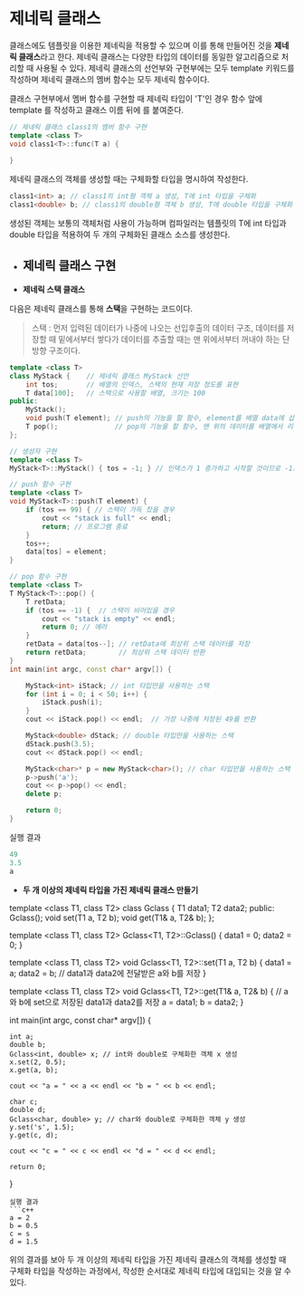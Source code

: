 # 제네릭 클래스

클래스에도 템플릿을 이용한 제네릭을 적용할 수 있으며 이를 통해 만들어진 것을 **제네릭 클래스**라고 한다. 제네릭 클래스는 다양한 타입의 데이터를 동일한 알고리즘으로
처리할 때 사용될 수 있다. 제네릭 클래스의 선언부와 구현부에는 모두 template 키워드를 작성하며 제네릭 클래스의 멤버 함수는 모두 제네릭 함수이다.

클래스 구현부에서 멤버 함수를 구현할 때 제네릭 타입이 'T'인 경우 함수 앞에 template <class T>를 작성하고 클래스 이름 뒤에 <T>를 붙여준다.
  
```c++
// 제네릭 클래스 class1의 멤버 함수 구현
template <class T>
void class1<T>::func(T a) {
  
}
```
제네릭 클래스의 객체를 생성할 때는 구체화할 타입을 명시하여 작성한다. 
```c++
class1<int> a; // class1의 int형 객체 a 생성, T에 int 타입을 구체화
class1<double> b; // class1의 double형 객체 b 생성, T에 double 타입을 구체화
```
 
생성된 객체는 보통의 객체처럼 사용이 가능하며 컴파일러는 템플릿의 T에 int 타입과 double 타입을 적용하여 두 개의 구체화된 클래스 소스를 생성한다.

+ ## 제네릭 클래스 구현
	
+ **제네릭 스택 클래스**
  
다음은 제네릭 클래스를 통해 **스택**을 구현하는 코드이다.

> 스택 : 먼저 입력된 데이터가 나중에 나오는 선입후출의 데이터 구조, 데이터를 저장할 때 밑에서부터 쌓다가 데이터를 추출할 때는 맨 위에서부터 꺼내야 하는 단방향 구조이다.


```c++
template <class T>
class MyStack {    // 제네릭 클래스 MyStack 선언
	int tos;       // 배열의 인덱스, 스택의 현재 저장 정도를 표현
	T data[100];   // 스택으로 사용할 배열, 크기는 100
public:
	MyStack();
	void push(T element); // push의 기능을 할 함수, element를 배열 data에 삽입
	T pop();              // pop의 기능을 할 함수, 맨 위의 데이터를 배열에서 리턴
};

// 생성자 구현
template <class T>
MyStack<T>::MyStack() { tos = -1; } // 인덱스가 1 증가하고 시작할 것이므로 -1로 설정

// push 함수 구현
template <class T>
void MyStack<T>::push(T element) {  
	if (tos == 99) { // 스택이 가득 찼을 경우
		cout << "stack is full" << endl;
		return; // 프로그램 종료
	}
	tos++;
	data[tos] = element;
}

// pop 함수 구현
template <class T>
T MyStack<T>::pop() {
	T retData;
	if (tos == -1) {  // 스택이 비어있을 경우
		cout << "stack is empty" << endl;
		return 0; // 에러
	}
	retData = data[tos--]; // retData에 최상위 스택 데이터를 저장
	return retData;        // 최상위 스택 데이터 반환
}
int main(int argc, const char* argv[]) {

	MyStack<int> iStack; // int 타입만을 사용하는 스택
	for (int i = 0; i < 50; i++) {
		iStack.push(i);
	}
	cout << iStack.pop() << endl;  // 가장 나중에 저장된 49를 반환

	MyStack<double> dStack; // double 타입만을 사용하는 스택
	dStack.push(3.5);
	cout << dStack.pop() << endl;

	MyStack<char>* p = new MyStack<char>(); // char 타입만을 사용하는 스택 동적 할당
	p->push('a');
	cout << p->pop() << endl;
	delete p;

	return 0;
}
```
실행 결과
```c++
49
3.5
a
```

+ **두 개 이상의 제네릭 타입을 가진 제네릭 클래스 만들기**

template <class T1, class T2>
class Gclass {
	T1 data1;
	T2 data2;
public:
	Gclass();
	void set(T1 a, T2 b);
	void get(T1& a, T2& b);
};

template <class T1, class T2>
Gclass<T1, T2>::Gclass() {
	data1 = 0; data2 = 0;
}

template <class T1, class T2>
void Gclass<T1, T2>::set(T1 a, T2 b) {
	data1 = a; data2 = b;                // data1과 data2에 전달받은 a와 b를 저장
}

template <class T1, class T2>
void Gclass<T1, T2>::get(T1& a, T2& b) { // a와 b에 set으로 저장된 data1과 data2를 저장
	a = data1; b = data2;
}



int main(int argc, const char* argv[]) {

	int a;
	double b;
	Gclass<int, double> x; // int와 double로 구체화한 객체 x 생성
	x.set(2, 0.5);
	x.get(a, b);

	cout << "a = " << a << endl << "b = " << b << endl;

	char c;
	double d;
	Gclass<char, double> y; // char와 double로 구체화한 객체 y 생성
	y.set('s', 1.5);
	y.get(c, d);

	cout << "c = " << c << endl << "d = " << d << endl;

	return 0;
}
```
실행 결과
```c++
a = 2
b = 0.5
c = s
d = 1.5 
```
위의 결과를 보아 두 개 이상의 제네릭 타입을 가진 제네릭 클래스의 객체를 생성할 때 구체화 타입을 작성하는 과정에서, 작성한 순서대로 제네릭 타입에 대입되는 것을 알 수 있다.
  
  
  
  
  
  
  
  
  
  
  
  
